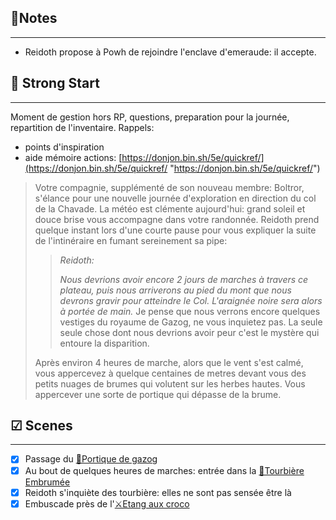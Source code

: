 
##  📝Notes
______

- Reidoth propose à Powh de rejoindre l'enclave d'emeraude: il accepte.


## 🎯 Strong Start
______

Moment de gestion hors RP, questions, preparation pour la journée, repartition de l'inventaire.
Rappels:
- points d'inspiration
-  aide mémoire actions: [https://donjon.bin.sh/5e/quickref/](https://donjon.bin.sh/5e/quickref/ "https://donjon.bin.sh/5e/quickref/")

> Votre compagnie, supplémenté de son nouveau membre: Boltror, s'élance pour une nouvelle journée d'exploration en direction du col de la Chavade. 
> La météo est clémente aujourd'hui: grand soleil et douce brise vous accompagne dans votre randonnée.
> Reidoth prend quelque instant lors d'une courte pause pour vous expliquer la suite de l'intinéraire en fumant sereinement sa pipe: 
> >*Reidoth:*
> >
> >*Nous devrions avoir encore  2 jours de marches à travers ce plateau, puis nous arriverons au pied du mont que nous devrons gravir pour atteindre le Col. L'araignée noire sera alors à portée de main.*
> >Je pense que nous verrons encore quelques vestiges du royaume de Gazog, ne vous inquietez pas. La seule seule chose dont nous devrions avoir peur c'est le mystère qui entoure la disparition.
>
> Après environ 4 heures de marche, alors que le vent s'est calmé, vous appercevez à quelque centaines de metres devant vous des petits nuages de brumes qui volutent sur les herbes hautes. Vous appercever une sorte de portique qui dépasse de la brume.



## ☑ Scenes
______

- [x] Passage du [📍Portique de gazog](../lieux/📍Portique%20de%20gazog.md)
- [x] Au bout de quelques heures de marches: entrée dans la [📍Tourbière Embrumée](../lieux/📍Tourbière%20Embrumée.md)
- [x] Reidoth s'inquiète des tourbière: elles ne sont pas sensée être là
- [x] Embuscade près de l'[⚔Etang aux croco](../épreuves/⚔Etang%20aux%20croco.md)